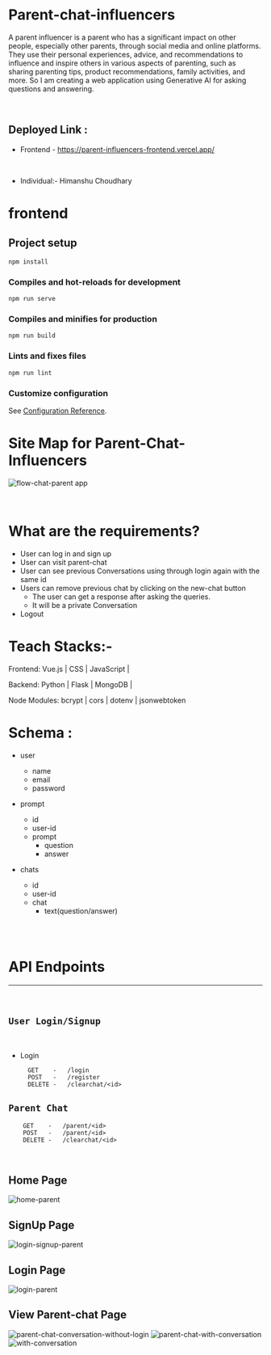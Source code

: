 # Parent-chat-influencers
A parent influencer is a parent who has a significant impact on other people, especially other parents, through social media and online platforms. They use their personal experiences, advice, and recommendations to influence and inspire others in various aspects of parenting,
such as sharing parenting tips, product recommendations, family activities, and more. So I am creating a web application using Generative AI for asking questions and answering.


<br>

## Deployed Link :

   - Frontend - https://parent-influencers-frontend.vercel.app/
  


<br>

 - Individual:- Himanshu Choudhary
 
# frontend

## Project setup
```
npm install
```

### Compiles and hot-reloads for development
```
npm run serve
```

### Compiles and minifies for production
```
npm run build
```

### Lints and fixes files
```
npm run lint
```

### Customize configuration
See [Configuration Reference](https://cli.vuejs.org/config/).


# Site Map for Parent-Chat-Influencers

![flow-chat-parent app](https://github.com/himanshu60/Parent-influencers/assets/65457075/3af88e18-b200-4981-97ca-2081ce3f0675)



<br>

# What are the requirements?

- User can log in and sign up
- User can visit parent-chat 
- User can see previous Conversations using through login again with the same id
- Users can remove previous chat by clicking on the new-chat button
    - The user can get a response after asking the queries.
    - It will be a private Conversation
- Logout 

# Teach Stacks:-
Frontend: Vue.js | CSS | JavaScript |

Backend: Python | Flask | MongoDB |

Node Modules: bcrypt | cors | dotenv | jsonwebtoken 



# Schema : 

- user 
     - name
     - email
     - password

- prompt
     - id 
     - user-id 
     - prompt
         - question
         - answer

- chats 
    - id
    - user-id
    - chat
       - text(question/answer)
    



## 
<br>

# API Endpoints 
----
<br>

## `User Login/Signup`
<br>   

- Login
                
        GET    -   /login
        POST   -   /register
        DELETE -   /clearchat/<id>

## `Parent Chat`

        GET    -   /parent/<id>
        POST   -   /parent/<id>
        DELETE -   /clearchat/<id>


<br>

  


## Home Page

![home-parent](https://github.com/himanshu60/Parent-influencers/assets/65457075/109bc4ff-935b-4694-8eb2-398961c60075)


## SignUp Page

![login-signup-parent](https://github.com/himanshu60/Parent-influencers/assets/65457075/9440d6ce-7506-4f4e-81ff-bf6684ed16ab)

## Login Page
![login-parent](https://github.com/himanshu60/Parent-influencers/assets/65457075/498eb6e8-0551-42ed-a6e6-185888cf214a)


## View Parent-chat Page
![parent-chat-conversation-without-login](https://github.com/himanshu60/Parent-influencers/assets/65457075/e43a8dcc-83b1-47c9-897a-b87b62ece958)
![parent-chat-with-conversation](https://github.com/himanshu60/Parent-influencers/assets/65457075/5b8ab356-deb0-43d9-906f-7a5bb971fdcb)
![with-conversation](https://github.com/himanshu60/Parent-influencers/assets/65457075/03180e78-e226-49b2-8adf-2a0f41d68746)


